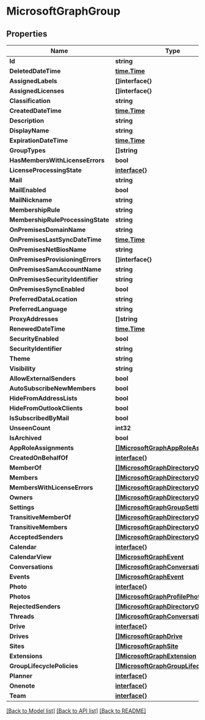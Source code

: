 # MicrosoftGraphGroup

## Properties

Name | Type | Description | Notes
------------ | ------------- | ------------- | -------------
**Id** | **string** |  | [optional] 
**DeletedDateTime** | [**time.Time**](time.Time.md) |  | [optional] 
**AssignedLabels** | **[]interface{}** |  | [optional] 
**AssignedLicenses** | **[]interface{}** |  | [optional] 
**Classification** | **string** |  | [optional] 
**CreatedDateTime** | [**time.Time**](time.Time.md) |  | [optional] 
**Description** | **string** |  | [optional] 
**DisplayName** | **string** |  | [optional] 
**ExpirationDateTime** | [**time.Time**](time.Time.md) |  | [optional] 
**GroupTypes** | **[]string** |  | [optional] 
**HasMembersWithLicenseErrors** | **bool** |  | [optional] 
**LicenseProcessingState** | [**interface{}**](.md) |  | [optional] 
**Mail** | **string** |  | [optional] 
**MailEnabled** | **bool** |  | [optional] 
**MailNickname** | **string** |  | [optional] 
**MembershipRule** | **string** |  | [optional] 
**MembershipRuleProcessingState** | **string** |  | [optional] 
**OnPremisesDomainName** | **string** |  | [optional] 
**OnPremisesLastSyncDateTime** | [**time.Time**](time.Time.md) |  | [optional] 
**OnPremisesNetBiosName** | **string** |  | [optional] 
**OnPremisesProvisioningErrors** | **[]interface{}** |  | [optional] 
**OnPremisesSamAccountName** | **string** |  | [optional] 
**OnPremisesSecurityIdentifier** | **string** |  | [optional] 
**OnPremisesSyncEnabled** | **bool** |  | [optional] 
**PreferredDataLocation** | **string** |  | [optional] 
**PreferredLanguage** | **string** |  | [optional] 
**ProxyAddresses** | **[]string** |  | [optional] 
**RenewedDateTime** | [**time.Time**](time.Time.md) |  | [optional] 
**SecurityEnabled** | **bool** |  | [optional] 
**SecurityIdentifier** | **string** |  | [optional] 
**Theme** | **string** |  | [optional] 
**Visibility** | **string** |  | [optional] 
**AllowExternalSenders** | **bool** |  | [optional] 
**AutoSubscribeNewMembers** | **bool** |  | [optional] 
**HideFromAddressLists** | **bool** |  | [optional] 
**HideFromOutlookClients** | **bool** |  | [optional] 
**IsSubscribedByMail** | **bool** |  | [optional] 
**UnseenCount** | **int32** |  | [optional] 
**IsArchived** | **bool** |  | [optional] 
**AppRoleAssignments** | [**[]MicrosoftGraphAppRoleAssignment**](microsoft.graph.appRoleAssignment.md) |  | [optional] 
**CreatedOnBehalfOf** | [**interface{}**](.md) |  | [optional] 
**MemberOf** | [**[]MicrosoftGraphDirectoryObject**](microsoft.graph.directoryObject.md) |  | [optional] 
**Members** | [**[]MicrosoftGraphDirectoryObject**](microsoft.graph.directoryObject.md) |  | [optional] 
**MembersWithLicenseErrors** | [**[]MicrosoftGraphDirectoryObject**](microsoft.graph.directoryObject.md) |  | [optional] 
**Owners** | [**[]MicrosoftGraphDirectoryObject**](microsoft.graph.directoryObject.md) |  | [optional] 
**Settings** | [**[]MicrosoftGraphGroupSetting**](microsoft.graph.groupSetting.md) |  | [optional] 
**TransitiveMemberOf** | [**[]MicrosoftGraphDirectoryObject**](microsoft.graph.directoryObject.md) |  | [optional] 
**TransitiveMembers** | [**[]MicrosoftGraphDirectoryObject**](microsoft.graph.directoryObject.md) |  | [optional] 
**AcceptedSenders** | [**[]MicrosoftGraphDirectoryObject**](microsoft.graph.directoryObject.md) |  | [optional] 
**Calendar** | [**interface{}**](.md) |  | [optional] 
**CalendarView** | [**[]MicrosoftGraphEvent**](microsoft.graph.event.md) |  | [optional] 
**Conversations** | [**[]MicrosoftGraphConversation**](microsoft.graph.conversation.md) |  | [optional] 
**Events** | [**[]MicrosoftGraphEvent**](microsoft.graph.event.md) |  | [optional] 
**Photo** | [**interface{}**](.md) |  | [optional] 
**Photos** | [**[]MicrosoftGraphProfilePhoto**](microsoft.graph.profilePhoto.md) |  | [optional] 
**RejectedSenders** | [**[]MicrosoftGraphDirectoryObject**](microsoft.graph.directoryObject.md) |  | [optional] 
**Threads** | [**[]MicrosoftGraphConversationThread**](microsoft.graph.conversationThread.md) |  | [optional] 
**Drive** | [**interface{}**](.md) |  | [optional] 
**Drives** | [**[]MicrosoftGraphDrive**](microsoft.graph.drive.md) |  | [optional] 
**Sites** | [**[]MicrosoftGraphSite**](microsoft.graph.site.md) |  | [optional] 
**Extensions** | [**[]MicrosoftGraphExtension**](microsoft.graph.extension.md) |  | [optional] 
**GroupLifecyclePolicies** | [**[]MicrosoftGraphGroupLifecyclePolicy**](microsoft.graph.groupLifecyclePolicy.md) |  | [optional] 
**Planner** | [**interface{}**](.md) |  | [optional] 
**Onenote** | [**interface{}**](.md) |  | [optional] 
**Team** | [**interface{}**](.md) |  | [optional] 

[[Back to Model list]](../README.md#documentation-for-models) [[Back to API list]](../README.md#documentation-for-api-endpoints) [[Back to README]](../README.md)


